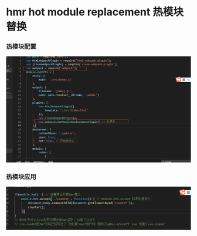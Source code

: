 # hmr hot module replacement 热模块替换

### 热模块配置
![配置文件](src/pic/hmr-config.png)
### 热模块应用
![demo](src/pic/hmr.png)